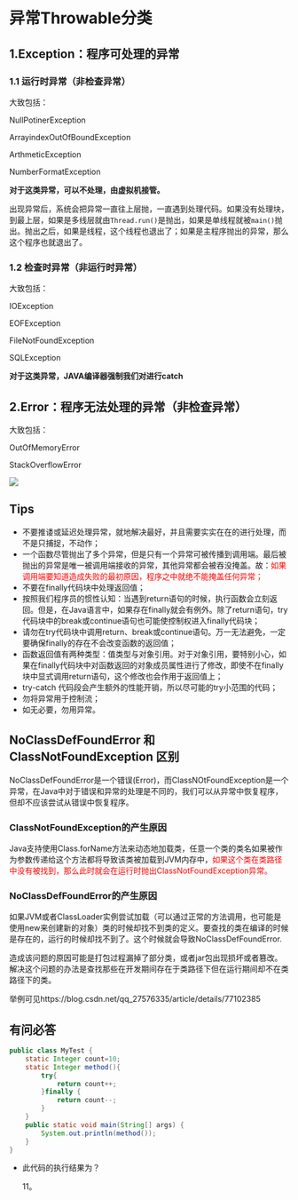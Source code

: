 # 异常Throwable分类

## 1.Exception：程序可处理的异常

### 1.1 运行时异常（非检查异常）

大致包括：

NullPotinerException

ArrayindexOutOfBoundException

ArthmeticException

NumberFormatException

**对于这类异常，可以不处理，由虚拟机接管。**

出现异常后，系统会把异常一直往上层抛，一直遇到处理代码。如果没有处理块，到最上层，如果是多线层就由`Thread.run()`是抛出，如果是单线程就被`main()`抛出。抛出之后，如果是线程，这个线程也退出了；如果是主程序抛出的异常，那么这个程序也就退出了。

### 1.2 检查时异常（非运行时异常）

大致包括：

IOException

EOFException

FileNotFoundException

SQLException

**对于这类异常，JAVA编译器强制我们对进行catch**

## 2.Error：程序无法处理的异常（非检查异常）

大致包括：

OutOfMemoryError

StackOverflowError

![](D:\Work\TyporaNotes\note\JavaSE\pict\异常分类.png)

## Tips

* 不要推诿或延迟处理异常，就地解决最好，并且需要实实在在的进行处理，而不是只捕捉，不动作；
* 一个函数尽管抛出了多个异常，但是只有一个异常可被传播到调用端。最后被抛出的异常是唯一被调用端接收的异常，其他异常都会被吞没掩盖。故：<font color=red>如果调用端要知道造成失败的最初原因，程序之中就绝不能掩盖任何异常；</font>
* 不要在finally代码块中处理返回值；
* 按照我们程序员的惯性认知：当遇到return语句的时候，执行函数会立刻返回。但是，在Java语言中，如果存在finally就会有例外。除了return语句，try代码块中的break或continue语句也可能使控制权进入finally代码块；
* 请勿在try代码块中调用return、break或continue语句。万一无法避免，一定要确保finally的存在不会改变函数的返回值；
* 函数返回值有两种类型：值类型与对象引用。对于对象引用，要特别小心，如果在finally代码块中对函数返回的对象成员属性进行了修改，即使不在finally块中显式调用return语句，这个修改也会作用于返回值上；
* try-catch 代码段会产生额外的性能开销，所以尽可能的try小范围的代码；
* 勿将异常用于控制流；
* 如无必要，勿用异常。

##  NoClassDefFoundError 和 ClassNotFoundException 区别

NoClassDefFoundError是一个错误(Error)，而ClassNOtFoundException是一个异常，在Java中对于错误和异常的处理是不同的，我们可以从异常中恢复程序，但却不应该尝试从错误中恢复程序。

### ClassNotFoundException的产生原因

Java支持使用Class.forName方法来动态地加载类，任意一个类的类名如果被作为参数传递给这个方法都将导致该类被加载到JVM内存中，<font color=red>如果这个类在类路径中没有被找到，那么此时就会在运行时抛出ClassNotFoundException异常。</font>

### NoClassDefFoundError的产生原因

如果JVM或者ClassLoader实例尝试加载（可以通过正常的方法调用，也可能是使用new来创建新的对象）类的时候却找不到类的定义。要查找的类在编译的时候是存在的，运行的时候却找不到了。这个时候就会导致NoClassDefFoundError.

造成该问题的原因可能是打包过程漏掉了部分类，或者jar包出现损坏或者篡改。解决这个问题的办法是查找那些在开发期间存在于类路径下但在运行期间却不在类路径下的类。

举例可见https://blog.csdn.net/qq_27576335/article/details/77102385



## 有问必答

```java
public class MyTest {
    static Integer count=10;
    static Integer method(){
        try{
            return count++;
        }finally {
            return count--;
        }
    }
    public static void main(String[] args) {
        System.out.println(method());
    }
}
```

* 此代码的执行结果为？

  11。

